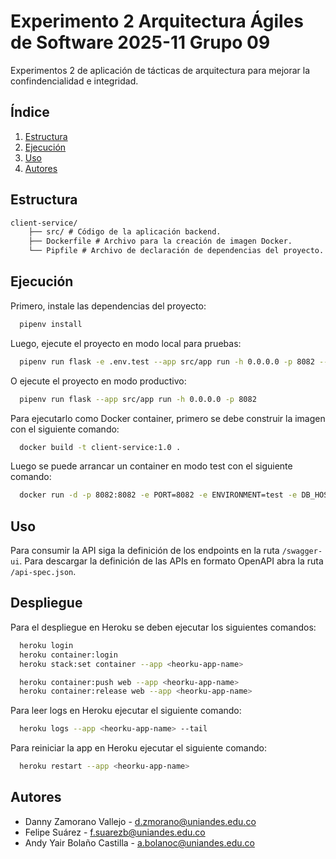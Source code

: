 # Experimento 2 Arquitectura Ágiles de Software 2025-11 Grupo 09

Experimentos 2 de aplicación de tácticas de arquitectura para mejorar la confindencialidad e integridad.

## Índice

1. [Estructura](#estructura)
2. [Ejecución](#ejecución)
3. [Uso](#uso)
4. [Autores](#autores)

## Estructura

```txt
client-service/
    ├── src/ # Código de la aplicación backend.
    ├── Dockerfile # Archivo para la creación de imagen Docker.
    └── Pipfile # Archivo de declaración de dependencias del proyecto.
```

## Ejecución

Primero, instale las dependencias del proyecto:

```bash
  pipenv install
```

Luego, ejecute el proyecto en modo local para pruebas:

```bash
  pipenv run flask -e .env.test --app src/app run -h 0.0.0.0 -p 8082 --debug
```

O ejecute el proyecto en modo productivo:

```bash
  pipenv run flask --app src/app run -h 0.0.0.0 -p 8082
```

Para ejecutarlo como Docker container, primero se debe construir la imagen con el siguiente comando:

```bash
  docker build -t client-service:1.0 .
```

Luego se puede arrancar un container en modo test con el siguiente comando:

```bash
  docker run -d -p 8082:8082 -e PORT=8082 -e ENVIRONMENT=test -e DB_HOST=memory client-service:1.0
```

## Uso

Para consumir la API siga la definición de los endpoints en la ruta `/swagger-ui`. Para descargar la definición de las APIs en formato OpenAPI abra la ruta `/api-spec.json`.

## Despliegue

Para el despliegue en Heroku se deben ejecutar los siguientes comandos:

```bash
  heroku login
  heroku container:login
  heroku stack:set container --app <heorku-app-name>

  heroku container:push web --app <heorku-app-name>
  heroku container:release web --app <heorku-app-name>
```

Para leer logs en Heroku ejecutar el siguiente comando:

```bash
  heroku logs --app <heorku-app-name> --tail
```

Para reiniciar la app en Heroku ejecutar el siguiente comando:

```bash
  heroku restart --app <heorku-app-name>
```

## Autores

- Danny Zamorano Vallejo - d.zmorano@uniandes.edu.co
- Felipe Suárez - f.suarezb@uniandes.edu.co
- Andy Yair Bolaño Castilla - a.bolanoc@uniandes.edu.co

